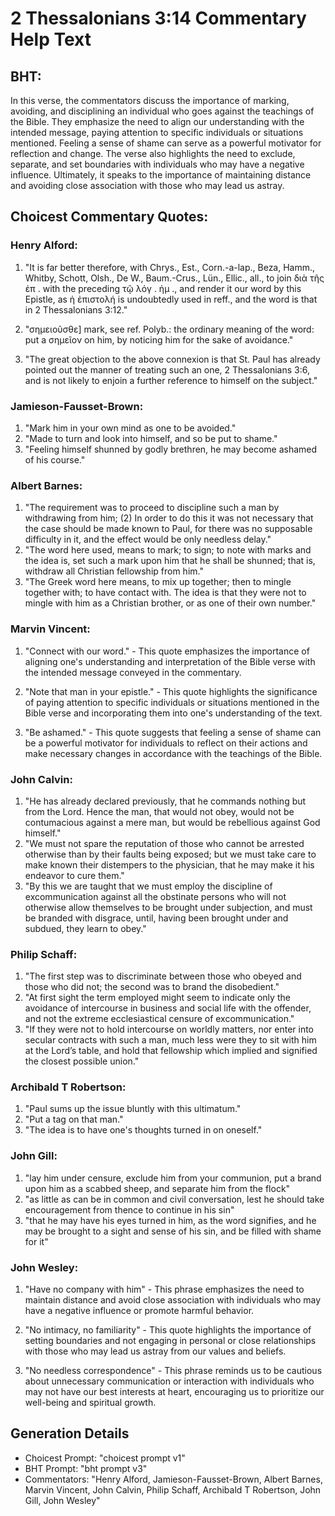 # 2 Thessalonians 3:14 Commentary Help Text

## BHT:
In this verse, the commentators discuss the importance of marking, avoiding, and disciplining an individual who goes against the teachings of the Bible. They emphasize the need to align our understanding with the intended message, paying attention to specific individuals or situations mentioned. Feeling a sense of shame can serve as a powerful motivator for reflection and change. The verse also highlights the need to exclude, separate, and set boundaries with individuals who may have a negative influence. Ultimately, it speaks to the importance of maintaining distance and avoiding close association with those who may lead us astray.

## Choicest Commentary Quotes:
### Henry Alford:
1. "It is far better therefore, with Chrys., Est., Corn.-a-lap., Beza, Hamm., Whitby, Schott, Olsh., De W., Baum.-Crus., Lün., Ellic., all., to join διὰ τῆς ἐπ . with the preceding τῷ λόγ . ἡμ ., and render it our word by this Epistle, as ἡ ἐπιστολή is undoubtedly used in reff., and the word is that in 2 Thessalonians 3:12." 

2. "σημειοῦσθε] mark, see ref. Polyb.: the ordinary meaning of the word: put a σημεῖον on him, by noticing him for the sake of avoidance."

3. "The great objection to the above connexion is that St. Paul has already pointed out the manner of treating such an one, 2 Thessalonians 3:6, and is not likely to enjoin a further reference to himself on the subject."

### Jamieson-Fausset-Brown:
1. "Mark him in your own mind as one to be avoided." 
2. "Made to turn and look into himself, and so be put to shame." 
3. "Feeling himself shunned by godly brethren, he may become ashamed of his course."

### Albert Barnes:
1. "The requirement was to proceed to discipline such a man by withdrawing from him; (2) In order to do this it was not necessary that the case should be made known to Paul, for there was no supposable difficulty in it, and the effect would be only needless delay."
2. "The word here used, means to mark; to sign; to note with marks and the idea is, set such a mark upon him that he shall be shunned; that is, withdraw all Christian fellowship from him."
3. "The Greek word here means, to mix up together; then to mingle together with; to have contact with. The idea is that they were not to mingle with him as a Christian brother, or as one of their own number."

### Marvin Vincent:
1. "Connect with our word." - This quote emphasizes the importance of aligning one's understanding and interpretation of the Bible verse with the intended message conveyed in the commentary.

2. "Note that man in your epistle." - This quote highlights the significance of paying attention to specific individuals or situations mentioned in the Bible verse and incorporating them into one's understanding of the text.

3. "Be ashamed." - This quote suggests that feeling a sense of shame can be a powerful motivator for individuals to reflect on their actions and make necessary changes in accordance with the teachings of the Bible.

### John Calvin:
1. "He has already declared previously, that he commands nothing but from the Lord. Hence the man, that would not obey, would not be contumacious against a mere man, but would be rebellious against God himself."
2. "We must not spare the reputation of those who cannot be arrested otherwise than by their faults being exposed; but we must take care to make known their distempers to the physician, that he may make it his endeavor to cure them."
3. "By this we are taught that we must employ the discipline of excommunication against all the obstinate persons who will not otherwise allow themselves to be brought under subjection, and must be branded with disgrace, until, having been brought under and subdued, they learn to obey."

### Philip Schaff:
1. "The first step was to discriminate between those who obeyed and those who did not; the second was to brand the disobedient." 
2. "At first sight the term employed might seem to indicate only the avoidance of intercourse in business and social life with the offender, and not the extreme ecclesiastical censure of excommunication."
3. "If they were not to hold intercourse on worldly matters, nor enter into secular contracts with such a man, much less were they to sit with him at the Lord’s table, and hold that fellowship which implied and signified the closest possible union."

### Archibald T Robertson:
1. "Paul sums up the issue bluntly with this ultimatum."
2. "Put a tag on that man."
3. "The idea is to have one's thoughts turned in on oneself."

### John Gill:
1. "lay him under censure, exclude him from your communion, put a brand upon him as a scabbed sheep, and separate him from the flock"
2. "as little as can be in common and civil conversation, lest he should take encouragement from thence to continue in his sin"
3. "that he may have his eyes turned in him, as the word signifies, and he may be brought to a sight and sense of his sin, and be filled with shame for it"

### John Wesley:
1. "Have no company with him" - This phrase emphasizes the need to maintain distance and avoid close association with individuals who may have a negative influence or promote harmful behavior.

2. "No intimacy, no familiarity" - This quote highlights the importance of setting boundaries and not engaging in personal or close relationships with those who may lead us astray from our values and beliefs.

3. "No needless correspondence" - This phrase reminds us to be cautious about unnecessary communication or interaction with individuals who may not have our best interests at heart, encouraging us to prioritize our well-being and spiritual growth.


## Generation Details
- Choicest Prompt: "choicest prompt v1"
- BHT Prompt: "bht prompt v3"
- Commentators: "Henry Alford, Jamieson-Fausset-Brown, Albert Barnes, Marvin Vincent, John Calvin, Philip Schaff, Archibald T Robertson, John Gill, John Wesley"
